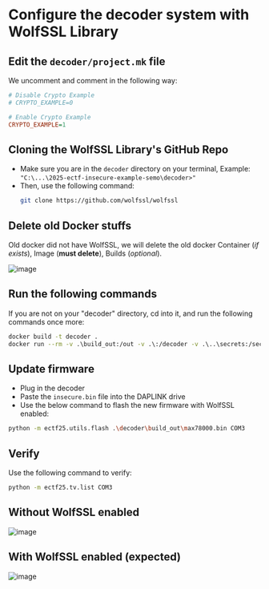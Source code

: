 # Configure the decoder system with WolfSSL Library


## Edit the `decoder/project.mk` file

We uncomment and comment in the following way:
```ini
# Disable Crypto Example
# CRYPTO_EXAMPLE=0

# Enable Crypto Example
CRYPTO_EXAMPLE=1
```

## Cloning the WolfSSL Library's GitHub Repo

- Make sure you are in the `decoder` directory on your terminal, Example: `"C:\...\2025-ectf-insecure-example-semo\decoder>"`
- Then, use the following command:
  ```sh
  git clone https://github.com/wolfssl/wolfssl 
  ```

## Delete old Docker stuffs

Old docker did not have WolfSSL, we will delete the old docker Container (*if exists*), Image (**must delete**), Builds (*optional*).

![image](https://github.com/user-attachments/assets/da64551b-b569-4e17-a513-7614a2e1d129)

## Run the following commands

If you are not on your "decoder" directory, cd into it, and run the following commands once more:

```sh
docker build -t decoder .
docker run --rm -v .\build_out:/out -v .\:/decoder -v .\..\secrets:/secrets -e DECODER_ID=0xdeadbeef decoder
```

## Update firmware
- Plug in the decoder
- Paste the `insecure.bin` file into the DAPLINK drive
- Use the below command to flash the new firmware with WolfSSL enabled:
```sh
python -m ectf25.utils.flash .\decoder\build_out\max78000.bin COM3
```

## Verify

Use the following command to verify:

```sh
python -m ectf25.tv.list COM3
```

## Without WolfSSL enabled
![image](https://github.com/user-attachments/assets/7ff13ff8-71de-4ad4-94d0-3050da1d4989)

## With WolfSSL enabled (expected)
![image](https://github.com/user-attachments/assets/a4b2cc98-cd50-4180-8769-bcce0b8ab831)

